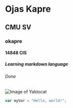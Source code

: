 # Ojas Kapre
## CMU SV
### okapre
#### 14848 CIS
##### Learning markdown language
###### Done

![Image of Yaktocat](https://octodex.github.com/images/yaktocat.png)

``` javascript
var myVar = "Hello, world!";
```
